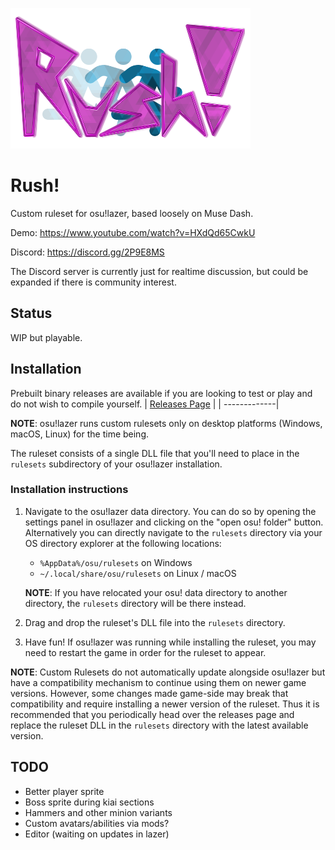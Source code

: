 ![Rush!](assets/rush.png)

# Rush!
Custom ruleset for osu!lazer, based loosely on Muse Dash.

Demo: https://www.youtube.com/watch?v=HXdQd65CwkU

Discord: https://discord.gg/2P9E8MS

The Discord server is currently just for realtime discussion, but could be expanded if there is community interest.

## Status
WIP but playable.

## Installation

Prebuilt binary releases are available if you are looking to test or play and do not wish to compile yourself.
| [Releases Page](https://github.com/swoolcock/rush/releases/) |
| -------------|

**NOTE**: osu!lazer runs custom rulesets only on desktop platforms (Windows, macOS, Linux) for the time being.

The ruleset consists of a single DLL file that you'll need to place in the `rulesets` subdirectory of your osu!lazer installation.

### Installation instructions

1. Navigate to the osu!lazer data directory. You can do so by opening the settings panel in osu!lazer and clicking on the "open osu! folder" button. Alternatively you can directly navigate to the `rulesets` directory via your OS directory explorer at the following locations:
    - `%AppData%/osu/rulesets` on Windows
    - `~/.local/share/osu/rulesets` on Linux / macOS

    **NOTE**: If you have relocated your osu! data directory to another directory, the `rulesets` directory will be there instead.

2. Drag and drop the ruleset's DLL file into the `rulesets` directory.

3. Have fun!
    If osu!lazer was running while installing the ruleset, you may need to restart the game in order for the ruleset to appear.

**NOTE**: Custom Rulesets do not automatically update alongside osu!lazer but have a compatibility mechanism to continue using them on newer game versions. However, some changes made game-side may break that compatibility and require installing a newer version of the ruleset.
Thus it is recommended that you periodically head over the releases page and replace the ruleset DLL in the `rulesets` directory with the latest available version.

## TODO
* Better player sprite
* Boss sprite during kiai sections
* Hammers and other minion variants
* Custom avatars/abilities via mods?
* Editor (waiting on updates in lazer)

